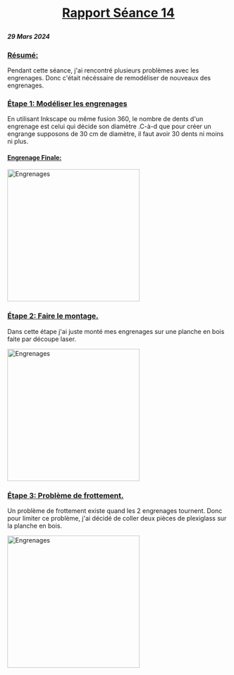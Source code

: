 # <p align="center"><ins> Rapport Séance 14

##### 29 Mars 2024

### <ins>Résumé:
Pendant cette séance, j'ai rencontré plusieurs problèmes avec les engrenages.
Donc c'était nécéssaire de remodéliser de nouveaux des engrenages.

### <ins> Étape 1: Modéliser les engrenages

En utilisant Inkscape ou même fusion 360, le nombre de dents d'un engrenage est celui qui décide son diamètre .C-à-d que pour créer un engrange supposons de 30 cm de diamètre, il faut avoir 30 dents ni moins ni plus.

#### <ins>Engrenage Finale:

<img src="https://github.com/YoussefMiriXX/Militech-Project/blob/6de23845d803be8dc2dc3ba5a2878a41dd574121/Youssef%20Miri/Images/engrenage%20finale.png" width="300" alt="Engrenages">

### <ins> Étape 2: Faire le montage.

Dans cette étape j'ai juste monté mes engrenages sur une planche en bois faite par découpe laser.

<img src="https://github.com/YoussefMiriXX/Militech-Project/blob/6de23845d803be8dc2dc3ba5a2878a41dd574121/Youssef%20Miri/Images/planche%2Bengrenage.jpg" width="300" alt="Engrenages">

### <ins> Étape 3: Problème de frottement.

Un problème de frottement existe quand les 2 engrenages tournent. Donc pour limiter ce problème, j'ai décidé de coller deux pièces de plexiglass sur la planche en bois.

<img src="https://github.com/YoussefMiriXX/Militech-Project/blob/7a1a343c09a0c5eaa912e7c2ee542a5efc8b19d2/Youssef%20Miri/Images/frottement.jpg" width="300" alt="Engrenages">







